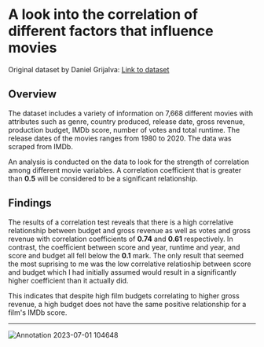 # A look into the correlation of different factors that influence movies
Original dataset by Daniel Grijalva: [Link to dataset](https://www.kaggle.com/datasets/danielgrijalvas/movies)
## Overview

The dataset includes a variety of information on 7,668 different movies with attributes such as genre, country produced, release date, gross revenue, production budget, IMDb score, number of votes and total runtime. The release dates of the movies ranges from 1980 to 2020. The data was scraped from IMDb.

An analysis is conducted on the data to look for the strength of correlation among different movie variables. A correlation coefficient that is greater than **0.5** will be
considered to be a significant relationship. 

## Findings

The results of a correlation test reveals that there is a high correlative relationship between budget and gross revenue as well as votes and gross revenue with 
correlation coefficients of **0.74** and **0.61** respectively. In contrast, the coefficient between score and year, runtime and year, and score and budget all fell below the **0.1** mark. The only result that seemed the most suprising to me was the low correlative relatioship between score and budget which I had initially assumed would result in a significantly higher coefficient than it actually did. 

This indicates that despite high film budgets correlating to higher gross revenue, a high budget does not have the same positive relationship for a film's IMDb score.
___________________________________________________
![Annotation 2023-07-01 104648](https://github.com/dylanhjiang/MovieFactorsCorrelation/assets/137730071/55590c35-581e-41ab-96b6-5c972c374637)
